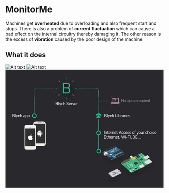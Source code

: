 # MonitorMe
Machines get **overheated** due to overloading and also frequent start and stops. There is also a problem of **current fluctuation** which can cause a bad effect on the internal circuitry thereby damaging it. The other reason is the excess of **vibration** caused by the poor design of the machine.

## What it does
![Alt text](https://raw.githubusercontent.com/Suryachappidi/MonitorMe/main/pptstuff/s2.PNG)
![Alt text](https://raw.githubusercontent.com/Suryachappidi/MonitorMe/main/pptstuff/s1.PNG)
![Alt text](https://raw.githubusercontent.com/Suryachappidi/MonitorMe/main/pptstuff/s3.jpeg)
